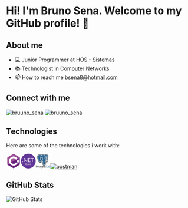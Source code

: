 

# Hi! I'm Bruno Sena. Welcome to my GitHub profile! 👋

## About me

- 💻 Junior Programmer at [HOS - Sistemas](https://www.hos.com.br/)
- 📚 Technologist in Computer Networks
- 📫 How to reach me [bsena8@hotmail.com](mailto:bsena8@hotmail.com)

## Connect with me

<p align="left">

<a href="https://www.instagram.com/bruuno_sena/" target="_blank"><img align="center" src="https://raw.githubusercontent.com/rahuldkjain/github-profile-readme-generator/master/src/images/icons/Social/instagram.svg" alt="bruuno_sena" height="30" width="40" /></a>
<a href="https://www.linkedin.com/in/bruunosena/" target="_blank"><img align="center" src="https://raw.githubusercontent.com/rahuldkjain/github-profile-readme-generator/master/src/images/icons/Social/linked-in-alt.svg" alt="bruuno_sena" height="30" width="40" /></a>
</p>

## Technologies

Here are some of the technologies i work with:
<p align="left"> 

<a href="https://www.w3schools.com/cs/" target="_blank"> <img src="https://raw.githubusercontent.com/devicons/devicon/master/icons/csharp/csharp-original.svg" alt="csharp" width="40" height="40"/></a><a href="https://dotnet.microsoft.com/pt-br/download" target="_blank"><img src="https://raw.githubusercontent.com/devicons/devicon/6910f0503efdd315c8f9b858234310c06e04d9c0/icons/dotnetcore/dotnetcore-original.svg" alt="mysql" width="40" height="40"/></a><a href="https://www.postgresql.org" target="_blank"><img src="https://raw.githubusercontent.com/devicons/devicon/master/icons/postgresql/postgresql-original-wordmark.svg" alt="postgresql" width="40" height="40"/></a><a href="https://postman.com" target="_blank"><img src="https://www.vectorlogo.zone/logos/getpostman/getpostman-icon.svg" alt="postman" width="40" height="40"/></a> 

## GitHub Stats

![GitHub Stats](https://github-readme-stats.vercel.app/api?username=bruuno-sena&show_icons=true&theme=dark)



